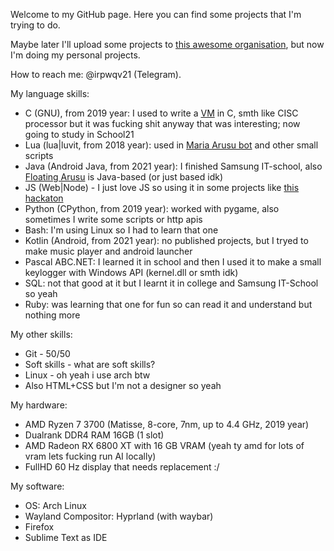 Welcome to my GitHub page. Here you can find some projects that I'm trying to do. 

Maybe later I'll upload some projects to [this awesome organisation](https://github.com/HikkaAndProgrammer), but now I'm doing my personal projects. 

How to reach me: @irpwqv21 (Telegram).

My language skills:  
  + C (GNU), from 2019 year: I used to write a [VM](https://github.com/AlmiriQ/LIVM) in C, smth like CISC processor but it was fucking shit anyway that was interesting; now going to study in School21  
  + Lua (lua|luvit, from 2018 year): used in [Maria Arusu bot](https://github.com/AlmiriQ/Discord-Maria-Arusu) and other small scripts  
  + Java (Android Java, from 2021 year): I finished Samsung IT-school, also [Floating Arusu](https://github.com/AlmiriQ/Floating-Arusu) is Java-based (or just based idk)  
  + JS (Web|Node) - I just love JS so using it in some projects like [this hackaton](https://github.com/AlmiriQ/HTTPDiameter)  
  + Python (CPython, from 2019 year): worked with pygame, also sometimes I write some scripts or http apis  
  + Bash: I'm using Linux so I had to learn that one  
  + Kotlin (Android, from 2021 year): no published projects, but I tryed to make music player and android launcher  
  + Pascal ABC.NET: I learned it in school and then I used it to make a small keylogger with Windows API (kernel.dll or smth idk)  
  + SQL: not that good at it but I learnt it in college and Samsung IT-School so yeah  
  + Ruby: was learning that one for fun so can read it and understand but nothing more  

My other skills:  
  + Git - 50/50  
  + Soft skills - what are soft skills?  
  + Linux - oh yeah i use arch btw  
  + Also HTML+CSS but I'm not a designer so yeah

My hardware:  
  + AMD Ryzen 7 3700 (Matisse, 8-core, 7nm, up to 4.4 GHz, 2019 year)  
  + Dualrank DDR4 RAM 16GB (1 slot)  
  + AMD Radeon RX 6800 XT with 16 GB VRAM (yeah ty amd for lots of vram lets fucking run AI locally)  
  + FullHD 60 Hz display that needs replacement :/  

My software:  
  + OS: Arch Linux  
  + Wayland Compositor: Hyprland (with waybar)  
  + Firefox  
  + Sublime Text as IDE
